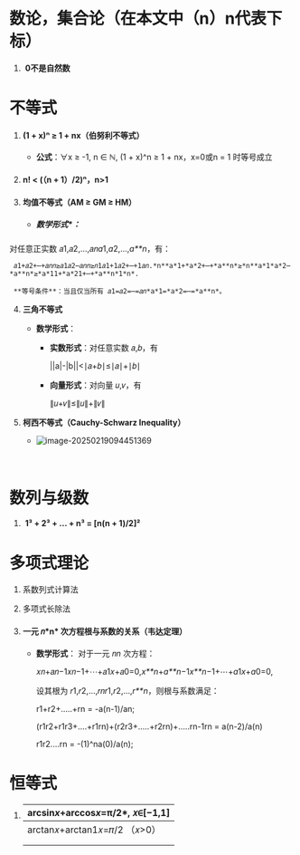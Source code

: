 # 数论，集合论（在本文中（n）n代表下标）

1. ​	**0不是自然数**

# 不等式

1. #### **(1 + x)ⁿ ≥ 1 + nx（伯努利不等式）**

   - **公式**：∀x ≥ -1, n ∈ ℕ, (1 + x)^n ≥ 1 + nx，x=0或n = 1 时等号成立

2. #### **n! < (（n + 1）/2)ⁿ**，n>1

3. #### **均值不等式（AM ≥ GM ≥ HM）**

   - ##### *数学形式**：
  对任意正实数 𝑎1,𝑎2,…,𝑎𝑛*a*1​,*a*2​,…,*a**n*​，有：

     𝑎1+𝑎2+⋯+𝑎𝑛𝑛≥𝑎1𝑎2⋯𝑎𝑛𝑛≥𝑛1𝑎1+1𝑎2+⋯+1𝑎𝑛.*n**a*1+*a*2+⋯+*a**n*≥*n**a*1*a*2⋯*a**n*≥*a*11+*a*21+⋯+*a**n*1*n*.

     **等号条件**：当且仅当所有 𝑎1=𝑎2=⋯=𝑎𝑛*a*1=*a*2=⋯=*a**n*。

4. **三角不等式**

   - **数学形式**：

     - **实数形式**：对任意实数 𝑎,𝑏，有

       ||a|-|b||<∣𝑎+𝑏∣≤∣𝑎∣+∣𝑏∣

     - **向量形式**：对向量 𝑢,𝑣，有

       ∥𝑢+𝑣∥≤∥𝑢∥+∥𝑣∥

5. **柯西不等式（Cauchy-Schwarz Inequality）**

   - ![image-20250219094451369](C:\Users\27545\AppData\Roaming\Typora\typora-user-images\image-20250219094451369.png)

​	

# 数列与级数

1. ​	**1³ + 2³ + ... + n³ = [n(n + 1)/2]²**

# 多项式理论

1. 系数列式计算法
2. 多项式长除法
3. #### **一元 𝑛\*n\* 次方程根与系数的关系（韦达定理）**

   - **数学形式**：
     对于一元 𝑛*n* 次方程：

     𝑥𝑛+𝑎𝑛−1𝑥𝑛−1+⋯+𝑎1𝑥+𝑎0=0,*x**n*+*a**n*−1*x**n*−1+⋯+*a*1*x*+*a*0=0,

     设其根为 𝑟1,𝑟2,…,𝑟𝑛*r*1,*r*2,…,*r**n*，则根与系数满足：

     r1+r2+.....+rn = -a(n-1)/an;

     (r1r2+r1r3+....+r1rn)+(r2r3+.....+r2rn)+.....rn-1rn = a(n-2)/a(n)

     r1r2....rn = -(1)^na(0)/a(n);

# 恒等式

1. | arcsin*x*+arccos*x*=π/2*,             𝑥∈[−1,1] |
   | ---------------------------------------------- |
   | arctan⁡𝑥+arctan⁡1𝑥=𝜋/2              （𝑥>0）      |
   |                                                |
   |                                                |